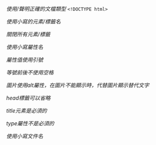 *使用/聲明正確的文檔類型*
`<!DOCTYPE html>`

*使用小寫的元素/標籤名*

*關閉所有元素/標籤*

*使用小寫屬性名*

*屬性值使用引號*

*等號前後不使用空格*

*圖片使用alt屬性，在圖片不能顯示時，代替圖片顯示替代文字*

*head標籤可以省略*

*title元素是必須的*

*type屬性不是必須的*

*使用小寫文件名*